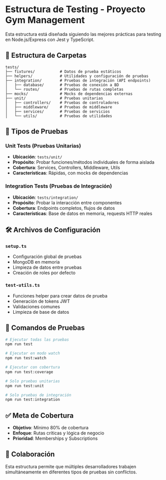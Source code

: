 # Estructura de Testing - Proyecto Gym Management

Esta estructura está diseñada siguiendo las mejores prácticas para testing en Node.js/Express con Jest y TypeScript.

## 📁 Estructura de Carpetas

```
tests/
├── fixtures/           # Datos de prueba estáticos
├── helpers/            # Utilidades y configuración de pruebas
├── integration/        # Pruebas de integración (API endpoints)
│   ├── database/       # Pruebas de conexión a BD
│   └── routes/         # Pruebas de rutas completas
├── mocks/              # Mocks de dependencias externas
├── unit/               # Pruebas unitarias
│   ├── controllers/    # Pruebas de controladores
│   ├── middleware/     # Pruebas de middleware
│   ├── services/       # Pruebas de servicios
│   └── utils/          # Pruebas de utilidades
```

## 🧪 Tipos de Pruebas

### Unit Tests (Pruebas Unitarias)
- **Ubicación**: `tests/unit/`
- **Propósito**: Probar funciones/métodos individuales de forma aislada
- **Cobertura**: Services, Controllers, Middleware, Utils
- **Características**: Rápidas, con mocks de dependencias

### Integration Tests (Pruebas de Integración)
- **Ubicación**: `tests/integration/`
- **Propósito**: Probar la interacción entre componentes
- **Cobertura**: Endpoints completos, flujos de datos
- **Características**: Base de datos en memoria, requests HTTP reales

## 🛠️ Archivos de Configuración

### `setup.ts`
- Configuración global de pruebas
- MongoDB en memoria
- Limpieza de datos entre pruebas
- Creación de roles por defecto

### `test-utils.ts`
- Funciones helper para crear datos de prueba
- Generación de tokens JWT
- Validaciones comunes
- Limpieza de base de datos

## 📝 Comandos de Pruebas

```bash
# Ejecutar todas las pruebas
npm run test

# Ejecutar en modo watch
npm run test:watch

# Ejecutar con cobertura
npm run test:coverage

# Solo pruebas unitarias
npm run test:unit

# Solo pruebas de integración
npm run test:integration
```

## ✅ Meta de Cobertura

- **Objetivo**: Mínimo 80% de cobertura
- **Enfoque**: Rutas críticas y lógica de negocio
- **Prioridad**: Memberships y Subscriptions

## 🤝 Colaboración

Esta estructura permite que múltiples desarrolladores trabajen simultáneamente en diferentes tipos de pruebas sin conflictos.
